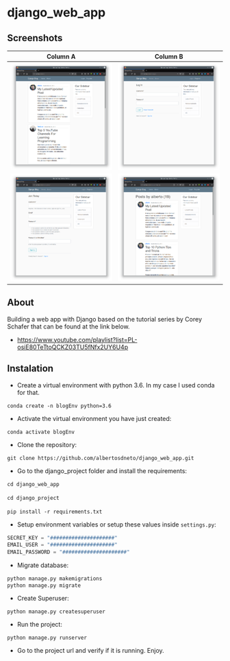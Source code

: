 # django_web_app

## Screenshots

| Column A                        | Column B                     |
|---------------------------------|------------------------------|
| ![Home](screenshots/01.png)     | ![Login](screenshots/02.png) |
| ![Register](screenshots/03.png) | ![User](screenshots/04.png)  |

## About

Building a web app with Django based on the tutorial series by  Corey Schafer that can be found at the link below.

- <https://www.youtube.com/playlist?list=PL-osiE80TeTtoQCKZ03TU5fNfx2UY6U4p>


## Instalation

- Create a virtual environment with python 3.6. In my case I used conda for that.
```shell
conda create -n blogEnv python=3.6
```
- Activate the virtual environment you have just created:
```shell
conda activate blogEnv
```
- Clone the repository:
```shell
git clone https://github.com/albertosdneto/django_web_app.git
```
- Go to the django_project folder and install the requirements:
```shell
cd django_web_app

cd django_project

pip install -r requirements.txt
```
- Setup environment variables or setup these values inside ```settings.py```:
``` python
SECRET_KEY = "#####################"
EMAIL_USER = "#####################"
EMAIL_PASSWORD = "#####################"
```
- Migrate database:
```shell
python manage.py makemigrations
python manage.py migrate
```
- Create Superuser:
```shell
python manage.py createsuperuser
```
- Run the project:
```shell
python manage.py runserver
```
- Go to the project url and verify if it is running. Enjoy.
